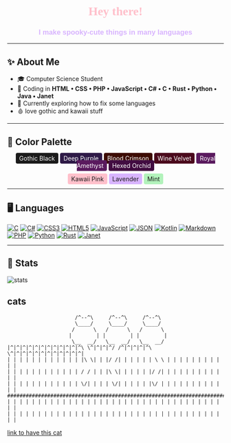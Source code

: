 <h1 align="center" style="font-family:'UnifrakturCook', serif; color:#FFC0CB;">
🖤 Hey there! 🖤
</h1>
<h3 align="center" style="font-family:'Poppins', sans-serif; color:#D8B4FE;">
I make spooky-cute things in many languages
</h3>


---

## ✨ About Me

- 🎓 Computer Science Student
- 💬 Coding in **HTML • CSS • PHP • JavaScript • C# • C • Rust • Python • Java • Janet**
- 🌱 Currently exploring how to fix some languages
- 🩸 love gothic and kawaii stuff

---

## 🌈 Color Palette

<p align="center">
  <!-- Gothic Core -->
  <span style="background:#1B1B1B; color:#fff; padding:4px 8px; border-radius:4px;">Gothic Black</span>
  <span style="background:#2E1A47; color:#fff; padding:4px 8px; border-radius:4px;">Deep Purple</span>
  <span style="background:#3D0C02; color:#fff; padding:4px 8px; border-radius:4px;">Blood Crimson</span>
  <span style="background:#4B0A1D; color:#fff; padding:4px 8px; border-radius:4px;">Wine Velvet</span>
  <span style="background:#5A1A5E; color:#fff; padding:4px 8px; border-radius:4px;">Royal Amethyst</span>
  <span style="background:#420C41; color:#fff; padding:4px 8px; border-radius:4px;">Hexed Orchid</span>
</p>
<p align="center">
 <!-- Kawaii Accents -->
  <span style="background:#FFC0CB; color:#1B1B1B; padding:4px 8px; border-radius:4px;">Kawaii Pink</span>
  <span style="background:#D8B4FE; color:#1B1B1B; padding:4px 8px; border-radius:4px;">Lavender</span>
  <span style="background:#B2F2BB; color:#1B1B1B; padding:4px 8px; border-radius:4px;">Mint</span>
</p>

---


## 🖥️ Languages

[![C](https://img.shields.io/badge/C-%233D0C02?style=for-the-badge&logo=c&logoColor=red)](#)
[![C#](https://img.shields.io/badge/C%23-%235A1A5E?style=for-the-badge&logo=.net&logoColor=red)](#)
[![CSS3](https://img.shields.io/badge/CSS3-%234B0A1D?style=for-the-badge&logo=css3&logoColor=red)](#)
[![HTML5](https://img.shields.io/badge/HTML5-%232E1A47?style=for-the-badge&logo=html5&logoColor=red)](#)
[![JavaScript](https://img.shields.io/badge/JS-%233D0C02?style=for-the-badge&logo=javascript&logoColor=red)](#)
[![JSON](https://img.shields.io/badge/JSON-%231B1B1B?style=for-the-badge&logo=json&logoColor=red)](#)
[![Kotlin](https://img.shields.io/badge/Kotlin-%23420C41?style=for-the-badge&logo=kotlin&logoColor=red)](#)
[![Markdown](https://img.shields.io/badge/Markdown-%231B1B1B?style=for-the-badge&logo=markdown&logoColor=red)](#)
[![PHP](https://img.shields.io/badge/PHP-%235A1A5E?style=for-the-badge&logo=php&logoColor=red)](#)
[![Python](https://img.shields.io/badge/Python-%233D0C02?style=for-the-badge&logo=python&logoColor=red)](#)
[![Rust](https://img.shields.io/badge/Rust-%234B0A1D?style=for-the-badge&logo=rust&logoColor=red)](#)
[![Janet](https://img.shields.io/badge/Janet-%235A1A5E?style=for-the-badge&logo=ghost&logoColor=red)](#)

---

## 🧭 Stats 
![stats](https://github-readme-stats.vercel.app/api?username=philou404&show_icons=true&theme=midnight-purple)

<!-- ![GitHub Streak](https://streak-stats.demolab.com?user=philou404&theme=gruvbox&border_radius=4.5) -->

## cats
```
                      /^--^\     /^--^\     /^--^\
                      \____/     \____/     \____/
                     /      \   /      \   /      \
                    |        | |        | |        |
                     \__  __/   \__  __/   \__  __/
|^|^|^|^|^|^|^|^|^|^|^|^\ \^|^|^|^/ /^|^|^|^|^\ \^|^|^|^|^|^|^|^|^|^|^|^|
| | | | | | | | | | | | |\ \| | |/ /| | | | | | \ \ | | | | | | | | | | |
| | | | | | | | | | | | / / | | |\ \| | | | | |/ /| | | | | | | | | | | |
| | | | | | | | | | | | \/| | | | \/| | | | | |\/ | | | | | | | | | | | |
#########################################################################
| | | | | | | | | | | | | | | | | | | | | | | | | | | | | | | | | | | | |
| | | | | | | | | | | | | | | | | | | | | | | | | | | | | | | | | | | | |
```
[link to have this cat](https://www.asciiart.eu/animals/cats)
